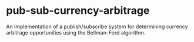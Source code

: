 # pub-sub-currency-arbitrage
An implementation of a publish/subscribe system for determining currency arbitrage opportunities using the Bellman-Ford algorithm.
